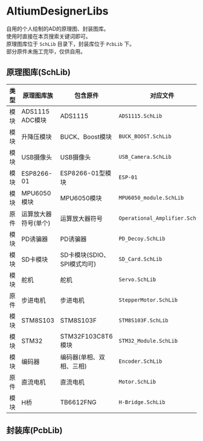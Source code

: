 # AltiumDesignerLibs
自用的个人绘制的AD的原理图、封装图库。  
使用时直接在本页搜索关键词即可。  
原理图库位于 `SchLib` 目录下，封装库位于 `PcbLib` 下。  
部分原件未施工完毕，仅供自用。  

## 原理图库(SchLib)

| 类型  |      原理图库族      |          包含原件           |            对应文件            |       关键词(搜索用)       |
| :---: | -------------------- | --------------------------- | ------------------------------ | -------------------------- |
| 模块  | ADS1115 ADC模块      | ADS1115                     | `ADS1115.SchLib`               | ADC、ADS1115               |
| 模块  | 升降压模块           | BUCK、Boost模块             | `BUCK_BOOST.SchLib`            | BUCK、BOOST、DC-DC         |
| 模块  | USB摄像头            | USB摄像头                   | `USB_Camera.SchLib`            | USB 摄像头                 |
| 模块  | ESP8266-01           | ESP8266-01型模块            | `ESP-01`                       | ESP-01、ESP8266            |
| 模块  | MPU6050模块          | MPU6050模块                 | `MPU6050_module.SchLib`        | MPU6050                    |
| 原件  | 运算放大器符号(单个) | 运算放大器符号              | `Operational_Amplifier.SchLib` | 运算放大器、运算放大器符号 |
| 模块  | PD诱骗器             | PD诱骗器                    | `PD_Decoy.SchLib`              | PD诱骗器                   |
| 模块  | SD卡模块             | SD卡模块(SDIO、SPI模式均可) | `SD_Card.SchLib`               | SD卡模块                   |
| 模块  | 舵机                 | 舵机                        | `Servo.SchLib`                 | 舵机                       |
| 原件  | 步进电机             | 步进电机                    | `StepperMotor.SchLib`          | 步进电机                   |
| 模块  | STM8S103             | STM8S103F                   | `STM8S103F.SchLib`             | STM8                       |
| 模块  | STM32                | STM32F103C8T6模块           | `STM32_Module.SchLib`          | STM32、STM32F103C8T6       |
| 模块  | 编码器               | 编码器(单相、双相、三相)    | `Encoder.SchLib`               | Encoder、编码器            |
| 原件  | 直流电机             | 直流电机                    | `Motor.SchLib`                 | 直流电机、电机             |
| 模块  | H桥                  | TB6612FNG                   | `H-Bridge.SchLib`              | H桥、TB6612                |

## 封装库(PcbLib)




